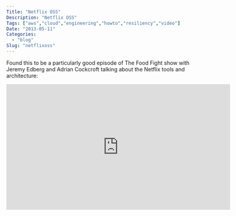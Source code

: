 ```yaml
---
Title: "Netflix OSS"
Description: "Netflix OSS"
Tags: ["aws","cloud","engineering","howto","resiliency","video"]
Date: "2013-05-11"
Categories:
  - "blog"
Slug: "netflixoss"
---
```

<p>Found this to be a particularly good episode of The Food Fight show with Jeremy Edberg and Adrian Cockcroft talking about the Netflix tools and architecture:</p><p><iframe width="590" height="332" src="http://www.youtube.com/embed/A69uTnfQgB8?feature=oembed" frameborder="0" allowfullscreen></iframe></p>
